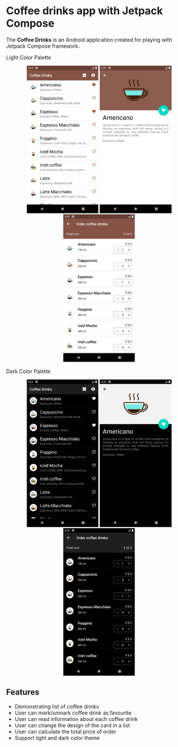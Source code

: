 # Coffee drinks app with Jetpack Compose

The **Coffee Drinks** is an Android application created for playing with Jetpack Compose framework.

Light Color Palette
<p align="center">
  <img src="/screenshots/coffee-drinks-screen-light.png" height="400" />
  <img src="/screenshots/coffee-drink-details-screen-light.png" height="400" />
  <img src="/screenshots/order-coffee-drinks-screen-light.png" height="400" />
</p>

Dark Color Palette
<p align="center">
  <img src="/screenshots/coffee-drinks-screen-dark.png" height="400" />
  <img src="/screenshots/coffee-drink-details-screen-dark.png" height="400" />
  <img src="/screenshots/order-coffee-drinks-screen-dark.png" height="400" />
</p>

## Features
* Demonstrating list of coffee drinks
* User can mark/unmark coffee drink as favourite
* User can read information about each coffee drink
* User can change the design of the card in a list
* User can calculate the total price of order
* Support light and dark color theme
